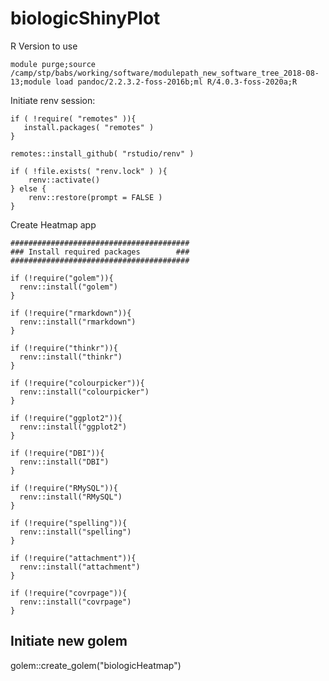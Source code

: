 # biologicShinyPlot

R Version to use

```module purge;source /camp/stp/babs/working/software/modulepath_new_software_tree_2018-08-13;module load pandoc/2.2.3.2-foss-2016b;ml R/4.0.3-foss-2020a;R```

Initiate renv session:

```
if ( !require( "remotes" )){
   install.packages( "remotes" )
}

remotes::install_github( "rstudio/renv" )

if ( !file.exists( "renv.lock" ) ){
    renv::activate()
} else {
    renv::restore(prompt = FALSE )
}
```

Create Heatmap app
```
######################################## 
### Install required packages        ###
########################################

if (!require("golem")){
  renv::install("golem")
}

if (!require("rmarkdown")){
  renv::install("rmarkdown")
}

if (!require("thinkr")){
  renv::install("thinkr")
}

if (!require("colourpicker")){
  renv::install("colourpicker")
}

if (!require("ggplot2")){
  renv::install("ggplot2")
}

if (!require("DBI")){
  renv::install("DBI")
}

if (!require("RMySQL")){
  renv::install("RMySQL")
}

if (!require("spelling")){
  renv::install("spelling")
}

if (!require("attachment")){
  renv::install("attachment")
}

if (!require("covrpage")){
  renv::install("covrpage")
}

```

## Initiate new golem 
golem::create_golem("biologicHeatmap")
